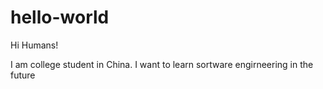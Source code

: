 # hello-world

Hi Humans!

I am college student in China. I want to learn sortware engirneering in the future
